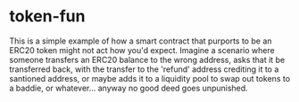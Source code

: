 # token-fun

This is a simple example of how a smart contract that purports to be an
ERC20 token might not act how you'd expect. Imagine a scenario where someone transfers 
an ERC20 balance to the wrong address, asks that it be transferred back, with the transfer to
the 'refund' address crediting it to a santioned address, or maybe adds it to a liquidity pool to swap out tokens to a baddie, or whatever... anyway no good deed goes unpunished.